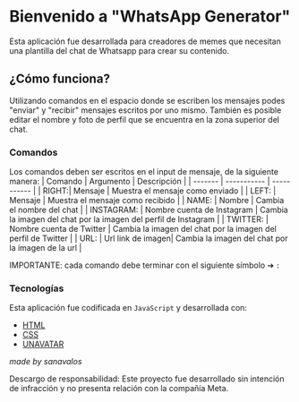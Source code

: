 # Bienvenido a "WhatsApp Generator"

Esta aplicación fue desarrollada para creadores de memes que necesitan una plantilla del chat de Whatsapp para crear su contenido.

## ¿Cómo funciona?

Utilizando comandos en el espacio donde se escriben los mensajes podes "enviar" y "recibir" mensajes escritos por uno mismo. También es posible editar el nombre y foto de perfil que se encuentra en la zona superior del chat.
<br/>

### Comandos

Los comandos deben ser escritos en el input de mensaje, de la siguiente manera:
| Comando | Argumento | Descripción |
| ------- | ----------- | ----------- |
| RIGHT:| Mensaje | Muestra el mensaje como enviado |
| LEFT: | Mensaje | Muestra el mensaje como recibido |
| NAME: | Nombre | Cambia el nombre del chat |
| INSTAGRAM: | Nombre cuenta de Instagram | Cambia la imagen del chat por la imagen del perfil de Instagram |
| TWITTER: | Nombre cuenta de Twitter | Cambia la imagen del chat por la imagen del perfil de Twitter |
| URL: | Url link de imagen| Cambia la imagen del chat por la imagen de la url |

IMPORTANTE: cada comando debe terminar con el siguiente símbolo ➔ `:`
<br/>

### Tecnologías

Esta aplicación fue codificada en `JavaScript` y desarrollada con:

- [HTML](https://developer.mozilla.org/es/docs/Web/HTML)
- [CSS](https://developer.mozilla.org/es/docs/Web/CSS)
- [UNAVATAR](https://unavatar.io)

_made by sanavalos_

Descargo de responsabilidad: Este proyecto fue desarrollado sin intención de infracción y no presenta relación con la compañía Meta.
